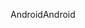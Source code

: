 <span data-ttu-id="f5562-101">Android</span><span class="sxs-lookup"><span data-stu-id="f5562-101">Android</span></span>